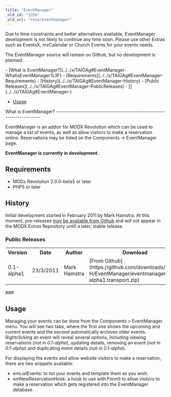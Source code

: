 ```yaml
---
title: "EventManager"
_old_id: "1356"
_old_uri: "revo/eventmanager"
---
```


<div class="warning">Due to time constraints and better alternatives available, EventManager development is not likely to continue any time soon. Please use other Extras such as EventsX, mxCalendar or Church Events for your events needs.

The EventManager source will remain on Github, but no development is planned.

</div><div>- [What is EventManager?](../../x/TAIGAg#EventManager-WhatisEventManager%3F)
- [Requirements](../../x/TAIGAg#EventManager-Requirements)
- [History](../../x/TAIGAg#EventManager-History)
- [Public Releases](../../x/TAIGAg#EventManager-PublicReleases)
- [](../../x/TAIGAg#EventManager-)

- [Usage](../../x/TAIGAg#EventManager-Usage)

</div><a name="EventManager-WhatisEventManager%3F"></a>What is EventManager?
----------------------------------------------------------------------

EventManager is an addon for MODX Revolution which can be used to manage a list of events, as well as allow visitors to make a reservation online. Reservations may be listed on the Components -> EventManager page.

**EventManager is currently in development.**

<a name="EventManager-Requirements"></a>Requirements
----------------------------------------------------

- MODx Revolution 2.0.0-beta5 or later
- PHP5 or later

<a name="EventManager-History"></a>History
------------------------------------------

Initial development started in February 2011 by Mark Hamstra. At this moment, pre-releases [may be available from Github](https://github.com/Mark-H/EventManager/downloads) and will not appear in the MODX Extras Repository untill a later, stable release.

### <a name="EventManager-PublicReleases"></a>Public Releases

<div class="table-wrap"><table class="confluenceTable"><tbody><tr><th class="confluenceTh"> Version </th><th class="confluenceTh"> Date </th><th class="confluenceTh"> Author </th><th class="confluenceTh"> Download </th></tr><tr><td class="confluenceTd"> 0.1-alpha1 </td><td class="confluenceTd"> 23/3/2011 </td><td class="confluenceTd"> Mark Hamstra </td><td class="confluenceTd"> [From Github](https://github.com/downloads/Mark-H/EventManager/eventmanager-0.1-alpha1.transport.zip) </td></tr></tbody></table></div>### <a name="EventManager-"></a>

<a name="EventManager-Usage"></a>Usage
--------------------------------------

Managing your events can be done from the Components > EventManager menu. You will see two tabs, where the first one shows the upcoming and current events and the second automatically archives older events. Rightclicking an event will reveal several options, including viewing reservations (_not in 0.1-alpha_), updating details, removing an event (_not in 0.1-alpha_) and duplicating event details (_not in 0.1-alpha_).

For displaying the events and allow website visitors to make a reservation, there are two snippets available:

- emListEvents: to list your events and template them as you wish.
- emNewReservationHook: a hook to use with FormIt to allow visitors to make a reservation which gets registered into the EventManager database.